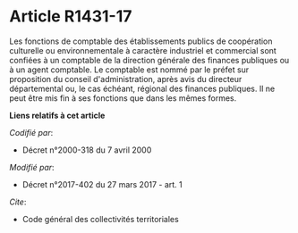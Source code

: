 # Article R1431-17

Les fonctions de comptable des établissements publics de coopération culturelle ou environnementale à caractère industriel et
commercial sont confiées à un comptable de la direction générale des finances publiques ou à un agent comptable. Le comptable
est nommé par le préfet sur proposition du conseil d'administration, après avis du directeur départemental ou, le cas
échéant, régional des finances publiques. Il ne peut être mis fin à ses fonctions que dans les mêmes formes.

**Liens relatifs à cet article**

_Codifié par_:

  - Décret n°2000-318 du 7 avril 2000

_Modifié par_:

  - Décret n°2017-402 du 27 mars 2017 - art. 1

_Cite_:

  - Code général des collectivités territoriales
